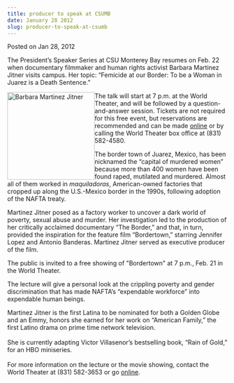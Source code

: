 ```yaml
---
title: producer to speak at CSUMB
date: January 28 2012
slug: producer-to-speak-at-csumb
---
```


 



<span class="date">Posted on Jan 28, 2012    </span>
<p>The President&#x2019;s Speaker Series at CSU Monterey Bay resumes on
Feb. 22 when documentary filmmaker and human rights activist
Barbara Martinez Jitner visits campus. Her topic: &#x201C;Femicide at our
Border: To be a Woman in Juarez is a Death Sentence.&#x201D;</p>
<p><img alt="Barbara Martinez Jitner" src="https://news.csumb.edu/sites/default/files/65/attachments/news/images/jitner-b.jpg" style="float:left; width:200px; height:200px">The talk will start
at 7 p.m. at the World Theater, and will be followed by a
question-and-answer session. Tickets are not required for this free
event, but reservations are recommended and can be made <a href="https://csumb.edu/speakers" rel="nofollow">online</a>&#xA0;or by
calling the World Theater box office at (831) 582-4580.</img></p>
<p>The border town of Juarez, Mexico, has been nicknamed the
&#x201C;capital of murdered women&#x201D; because more than 400 women have been
found raped, mutilated and murdered. Almost all of them worked in
<em>maquiladoras</em>, American-owned factories that cropped up
along the U.S.-Mexico border in the 1990s, following adoption of
the NAFTA treaty.</p>
<p>Martinez Jitner posed as a factory worker to uncover a dark
world of poverty, sexual abuse and murder. Her investigation led to
the production of her critically acclaimed documentary &#x201C;The
Border,&#x201D; and that, in turn, provided the inspiration for the
feature film &#x201C;Bordertown,&#x201D; starring Jennifer Lopez and Antonio
Banderas. Martinez Jitner served as executive producer of the
film.</p>
<p class="pullquote">The public is invited to a free showing of
&quot;Bordertown&quot; at 7 p.m., Feb. 21 in the World Theater.</p>
<p>The lecture will give a personal look at the crippling poverty
and gender discrimination that has made NAFTA&#x2019;s &#x201C;expendable
workforce&#x201D; into expendable human beings.</p>
<p>Martinez Jitner is the first Latina to be nominated for both a
Golden Globe and an Emmy, honors she earned for her work on
&#x201C;American Family,&#x201D; the first Latino drama on prime time network
television.<br>
<br>
She is currently adapting Victor Villasenor&#x2019;s bestselling book,
&#x201C;Rain of Gold,&#x201D; for an HBO miniseries.<br>
<br>
For more information on the lecture or the movie showing, contact
the World Theater at (831) 582-3653 or go&#xA0;<a href="https://csumb.edu/worldtheater" rel="nofollow">online</a>.<br>
<br>
<br>
&#xA0;</br></br></br></br></br></br></br></p>





```
